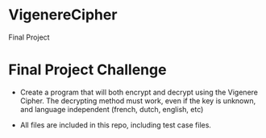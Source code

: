 # VigenereCipher
Final Project

# Final Project Challenge
- Create a program that will both encrypt and decrypt using the Vigenere Cipher.  The decrypting method must work, even if the key is unknown, and language independent (french, dutch, english, etc)

- All files are included in this repo, including test case files.
